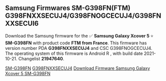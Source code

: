 <h2>Samsung Firmwares SM-G398FN(FTM) G398FNXXSECUJ4/G398FNOGCECUJ4/G398FNXXSECUI6</h2>
Download the Samsung firmware for the ✅ <strong>Samsung Galaxy Xcover 5 </strong> ⭐ <strong>SM-G398FN</strong> with product code <strong>FTM</strong> <strong> from France</strong>. This firmware has version number PDA <strong>G398FNXXSECUJ4</strong> and CSC G398FNOGCECUJ4. The operating system of this firmware is Android R , with build date 2021-10-21. Changelist <strong>21947640</strong>.


[SM-G398FN](https://samfirm.shop/samsung/model/SM-G398FN)
[G398FNXXSECUJ4](https://samfirm.shop/samsung/pda/G398FNXXSECUJ4)
[Download Firmware Samsung Galaxy Xcover 5 SM-G398FN](https://samfirm.shop/samsung/firmware/467309)
